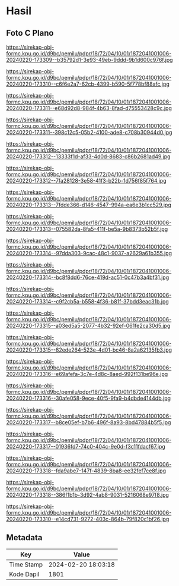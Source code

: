# Hasil

## Foto C Plano

https://sirekap-obj-formc.kpu.go.id/d9bc/pemilu/pdpr/18/72/04/10/01/1872041001006-20240220-173309--b35792d1-3e93-49eb-9ddd-9b1d600c976f.jpg

https://sirekap-obj-formc.kpu.go.id/d9bc/pemilu/pdpr/18/72/04/10/01/1872041001006-20240220-173310--c6f6e2a7-62cb-4399-b590-5f778bf88afc.jpg

https://sirekap-obj-formc.kpu.go.id/d9bc/pemilu/pdpr/18/72/04/10/01/1872041001006-20240220-173311--e68d92d8-984f-4b63-8fad-d75553428c9c.jpg

https://sirekap-obj-formc.kpu.go.id/d9bc/pemilu/pdpr/18/72/04/10/01/1872041001006-20240220-173311--398c12c5-05b2-4100-ade8-c708b30944d0.jpg

https://sirekap-obj-formc.kpu.go.id/d9bc/pemilu/pdpr/18/72/04/10/01/1872041001006-20240220-173312--13333f1d-af33-4d0d-8683-c86b2681ad49.jpg

https://sirekap-obj-formc.kpu.go.id/d9bc/pemilu/pdpr/18/72/04/10/01/1872041001006-20240220-173312--7fa28128-3e58-41f3-b22b-1d756f85f764.jpg

https://sirekap-obj-formc.kpu.go.id/d9bc/pemilu/pdpr/18/72/04/10/01/1872041001006-20240220-173313--7fdde366-d146-4547-994a-ea6e3b1cc529.jpg

https://sirekap-obj-formc.kpu.go.id/d9bc/pemilu/pdpr/18/72/04/10/01/1872041001006-20240220-173313--075582da-8fa5-411f-be5a-9b8373b52b5f.jpg

https://sirekap-obj-formc.kpu.go.id/d9bc/pemilu/pdpr/18/72/04/10/01/1872041001006-20240220-173314--97dda303-9cac-48c1-9037-a2629a61b355.jpg

https://sirekap-obj-formc.kpu.go.id/d9bc/pemilu/pdpr/18/72/04/10/01/1872041001006-20240220-173314--bc8f8dd6-76ce-419d-ac51-0c47b3a4bf31.jpg

https://sirekap-obj-formc.kpu.go.id/d9bc/pemilu/pdpr/18/72/04/10/01/1872041001006-20240220-173314--c9f2cb5a-b558-4f36-b81f-37bdd3eac31b.jpg

https://sirekap-obj-formc.kpu.go.id/d9bc/pemilu/pdpr/18/72/04/10/01/1872041001006-20240220-173315--a03ed5a5-2077-4b32-92ef-061fe2ca30d5.jpg

https://sirekap-obj-formc.kpu.go.id/d9bc/pemilu/pdpr/18/72/04/10/01/1872041001006-20240220-173315--82ede264-523e-4d01-bc46-8a2a62135fb3.jpg

https://sirekap-obj-formc.kpu.go.id/d9bc/pemilu/pdpr/18/72/04/10/01/1872041001006-20240220-173316--e69afefa-3c7e-4d8c-8aed-992f131be96e.jpg

https://sirekap-obj-formc.kpu.go.id/d9bc/pemilu/pdpr/18/72/04/10/01/1872041001006-20240220-173316--30afe058-9ece-40f5-9fa9-b4dbde4144db.jpg

https://sirekap-obj-formc.kpu.go.id/d9bc/pemilu/pdpr/18/72/04/10/01/1872041001006-20240220-173317--b8ce05ef-b7b6-496f-8a93-8bd47884b5f5.jpg

https://sirekap-obj-formc.kpu.go.id/d9bc/pemilu/pdpr/18/72/04/10/01/1872041001006-20240220-173317--01936fd7-74c0-404c-9e0d-f3c11fdacf67.jpg

https://sirekap-obj-formc.kpu.go.id/d9bc/pemilu/pdpr/18/72/04/10/01/1872041001006-20240220-173318--fda9abe7-147f-4839-8ba8-ee32fef7ce8f.jpg

https://sirekap-obj-formc.kpu.go.id/d9bc/pemilu/pdpr/18/72/04/10/01/1872041001006-20240220-173318--386f1b1b-3d92-4ab8-9031-5216068e97f8.jpg

https://sirekap-obj-formc.kpu.go.id/d9bc/pemilu/pdpr/18/72/04/10/01/1872041001006-20240220-173310--e14cd731-9272-403c-864b-79f820c1bf26.jpg


## Metadata

| Key        | Value               |
| ---------- | ------------------- |
| Time Stamp | 2024-02-20 18:03:18 |
| Kode Dapil | 1801                |



